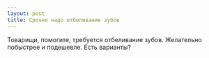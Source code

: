 ```yaml
---
layout: post 
title: Срочно надо отбеливание зубов 
--- 
```

Товарищи, помогите, требуется отбеливание зубов. Желательно побыстрее и подешевле. Есть варианты?